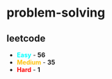 # problem-solving

## leetcode

- <span style="color :  #00ffff">**Easy**</span> - **56**
- <span style="color :  #ffc20e">**Medium**</span> - **35**
- <span style="color :  red">**Hard**</span> - **1**
